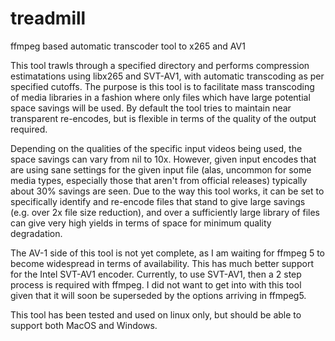# treadmill
ffmpeg based automatic transcoder tool to x265 and AV1

This tool trawls through a specified directory and performs compression estimatations using libx265 and SVT-AV1, with automatic transcoding as per specified cutoffs. 
The purpose is this tool is to facilitate mass transcoding of media libraries in a fashion where only files which have large potential space savings will be used. 
By default the tool tries to maintain near transparent re-encodes, but is flexible in terms of the quality of the output required. 

Depending on the qualities of the specific input videos being used, the space savings can vary from nil to 10x.  However, given input encodes that are using sane settings for the given input file (alas, uncommon for some media types, especially those that aren't from official releases) typically about 30% savings are seen.  Due to the way this tool works, it can be set to specifically identify and re-encode files that stand to give large savings (e.g. over 2x file size reduction), and over a sufficiently large library of files can give very high yields in terms of space for minimum quality degradation. 

The AV-1 side of this tool is not yet complete, as I am waiting for ffmpeg 5 to become widespread in terms of availability.  This has much better support for the Intel SVT-AV1 encoder.  Currently, to use SVT-AV1, then a 2 step process is required with ffmpeg.  I did not want to get into with this tool given that it will soon be superseded by the options arriving in ffmpeg5. 

This tool has been tested and used on linux only, but should be able to support both MacOS and Windows. 
